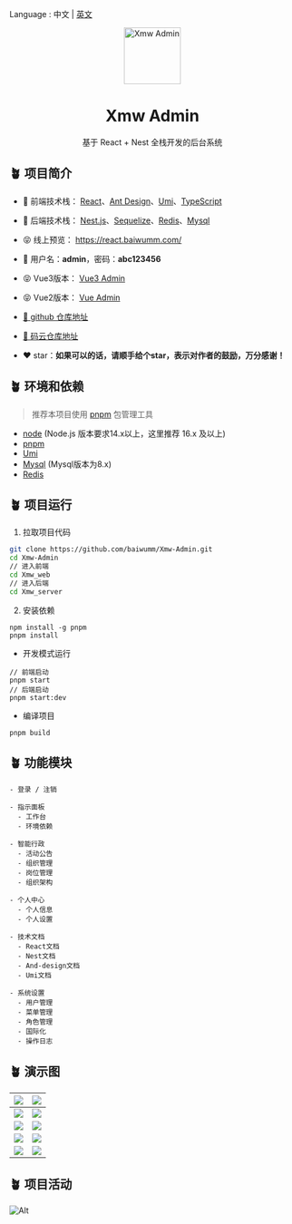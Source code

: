 Language : 中文 | [英文](./README.en-US.md)

<p align="center"><img width="100" src="https://cdn.baiwumm.com/project/xmw-admin/logo.svg" alt="Xmw Admin"></p>
<h1 align="center">Xmw Admin</h1>
<p align="center">基于 React + Nest 全栈开发的后台系统</p>

## 🪴 项目简介
- 🎯 前端技术栈： [React](https://react.dev/)、[Ant Design](https://ant.design/)、[Umi](https://umijs.org/)、[TypeScript](https://github.com/microsoft/TypeScript)


- 🎯 后端技术栈： [Nest.js](https://docs.nestjs.cn/)、[Sequelize](https://github.com/sequelize/sequelize/)、[Redis](https://github.com/redis/redis/)、[Mysql](https://www.mysql.com/)

- 😝 线上预览： https://react.baiwumm.com/

- 🔑 用户名：**admin**，密码：**abc123456**

- 😝 Vue3版本： [Vue3 Admin](https://github.com/baiwumm/Vue3-Admin/)

- 😝 Vue2版本： [Vue Admin](https://github.com/baiwumm/Vue2-Admin/)

- [🚀 github 仓库地址](https://github.com/baiwumm/Xmw-Admin/)

- [🚀 码云仓库地址](https://gitee.com/baiwumm/Xmw-Admin/)

- ❤️ star：**如果可以的话，请顺手给个star，表示对作者的鼓励，万分感谢！**

## 🪴 环境和依赖
> 推荐本项目使用 [pnpm](https://github.com/pnpm/pnpm/) 包管理工具
- [node](https://nodejs.org/) (Node.js 版本要求14.x以上，这里推荐 16.x 及以上)
- [pnpm](https://github.com/pnpm/pnpm/)
- [Umi](https://umijs.org/)
- [Mysql](https://www.mysql.com/) (Mysql版本为8.x)
- [Redis](https://github.com/redis/redis/)

## 🪴 项目运行

1. 拉取项目代码
```bash
git clone https://github.com/baiwumm/Xmw-Admin.git
cd Xmw-Admin
// 进入前端
cd Xmw_web
// 进入后端
cd Xmw_server
```

2. 安装依赖
```
npm install -g pnpm
pnpm install
```

- 开发模式运行
```
// 前端启动
pnpm start
// 后端启动
pnpm start:dev
```

- 编译项目
```
pnpm build
```

## 🪴 功能模块

```
- 登录 / 注销

- 指示面板
  - 工作台
  - 环境依赖

- 智能行政
  - 活动公告
  - 组织管理
  - 岗位管理
  - 组织架构

- 个人中心
  - 个人信息
  - 个人设置

- 技术文档
  - React文档
  - Nest文档
  - And-design文档
  - Umi文档

- 系统设置
  - 用户管理
  - 菜单管理
  - 角色管理
  - 国际化
  - 操作日志

```

## 🪴 演示图

| ![](https://cdn.baiwumm.com/project/xmw-admin/demo/01.png!baiwu) | ![](https://cdn.baiwumm.com/project/xmw-admin/demo/02.png!baiwu) |
| ------------------------------------------------------------ | ------------------------------------------------------------ |
| ![](https://cdn.baiwumm.com/project/xmw-admin/demo/03.png!baiwu) | ![](https://cdn.baiwumm.com/project/xmw-admin/demo/04.png!baiwu) |
| ![](https://cdn.baiwumm.com/project/xmw-admin/demo/05.png!baiwu) | ![](https://cdn.baiwumm.com/project/xmw-admin/demo/06.png!baiwu) |
| ![](https://cdn.baiwumm.com/project/xmw-admin/demo/07.png!baiwu) | ![](https://cdn.baiwumm.com/project/xmw-admin/demo/08.png!baiwu) |
| ![](https://cdn.baiwumm.com/project/xmw-admin/demo/09.png!baiwu) | ![](https://cdn.baiwumm.com/project/xmw-admin/demo/10.png!baiwu) |

## 🪴 项目活动

![Alt](https://repobeats.axiom.co/api/embed/d70fa0fda028f36880de53d6a7e82305ee78b265.svg "Repobeats analytics image")